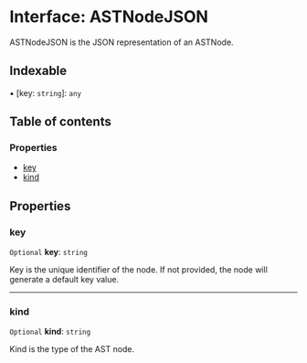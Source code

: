# Interface: ASTNodeJSON

ASTNodeJSON is the JSON representation of an ASTNode.

## Indexable

▪ \[key: `string`]: `any`

## Table of contents

### Properties

* [key](/en/auto-docs/fixed-layout-editor/interfaces/ASTNodeJSON.md#key)
* [kind](/en/auto-docs/fixed-layout-editor/interfaces/ASTNodeJSON.md#kind)

## Properties

### key

`Optional` **key**: `string`

Key is the unique identifier of the node.
If not provided, the node will generate a default key value.

***

### kind

`Optional` **kind**: `string`

Kind is the type of the AST node.
